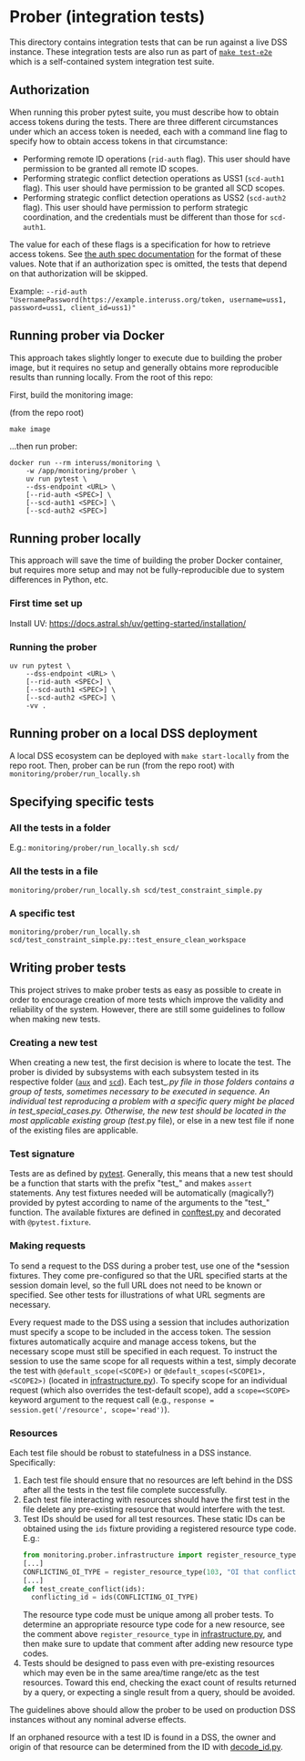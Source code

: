 # Prober (integration tests)

This directory contains integration tests that can be run against a live DSS
instance.  These integration tests are also run as part of
[`make test-e2e`](../../Makefile) which is a self-contained system
integration test suite.

## Authorization
When running this prober pytest suite, you must describe how to obtain access
tokens during the tests.  There are three different circumstances under which an
access token is needed, each with a command line flag to specify how to obtain
access tokens in that circumstance:

* Performing remote ID operations (`rid-auth` flag).  This user should have
  permission to be granted all remote ID scopes.
* Performing strategic conflict detection operations as USS1 (`scd-auth1`
  flag).  This user should have permission to be granted all SCD scopes.
* Performing strategic conflict detection operations as USS2 (`scd-auth2`
  flag).  This user should have permission to perform strategic coordination,
  and the credentials must be different than those for `scd-auth1`.

The value for each of these flags is a specification for how to retrieve access
tokens.  See [the auth spec documentation](../monitorlib/README.md#Auth_specs)
for the format of these values.  Note that if an authorization spec is omitted,
the tests that depend on that authorization will be skipped.

Example: `--rid-auth "UsernamePassword(https://example.interuss.org/token, username=uss1,
password=uss1, client_id=uss1)"`

## Running prober via Docker
This approach takes slightly longer to execute due to building the prober image,
but it requires no setup and generally obtains more reproducible results than
running locally.  From the root of this repo:

First, build the monitoring image:

(from the repo root)
```shell script
make image
```

...then run prober:

```shell script
docker run --rm interuss/monitoring \
    -w /app/monitoring/prober \
    uv run pytest \
    --dss-endpoint <URL> \
    [--rid-auth <SPEC>] \
    [--scd-auth1 <SPEC>] \
    [--scd-auth2 <SPEC>]
```

## Running prober locally
This approach will save the time of building the prober Docker container, but
requires more setup and may not be fully-reproducible due to system differences
in Python, etc.

### First time set up

Install UV: https://docs.astral.sh/uv/getting-started/installation/

### Running the prober
```shell
uv run pytest \
    --dss-endpoint <URL> \
    [--rid-auth <SPEC>] \
    [--scd-auth1 <SPEC>] \
    [--scd-auth2 <SPEC>] \
    -vv .
```

## Running prober on a local DSS deployment

A local DSS ecosystem can be deployed with `make start-locally` from the repo
root.  Then, prober can be run (from the repo root) with
`monitoring/prober/run_locally.sh`

## Specifying specific tests

### All the tests in a folder

E.g.: `monitoring/prober/run_locally.sh scd/`

### All the tests in a file

`monitoring/prober/run_locally.sh scd/test_constraint_simple.py`

### A specific test

`monitoring/prober/run_locally.sh scd/test_constraint_simple.py::test_ensure_clean_workspace`

## Writing prober tests
This project strives to make prober tests as easy as possible to create in order
to encourage creation of more tests which improve the validity and reliability
of the system.  However, there are still some guidelines to follow when making
new tests.

### Creating a new test
When creating a new test, the first decision is where to locate the test.  The
prober is divided by subsystems with each subsystem tested in its respective
folder ([`aux`](aux_) and [`scd`](scd)).  Each test_*.py file in those
folders contains a group of tests, sometimes necessary to be executed in
sequence.  An individual test reproducing a problem with a specific query might
be placed in test_<RESOURCE>_special_cases.py.  Otherwise, the new test should
be located in the most applicable existing group (test_*.py file), or else in a
new test file if none of the existing files are applicable.

### Test signature
Tests are as defined by [pytest](https://docs.pytest.org/en/stable/).
Generally, this means that a new test should be a function that starts with the
prefix "test_" and makes `assert` statements.  Any test fixtures needed will be
automatically (magically?) provided by pytest according to name of the arguments
to the "test_" function.  The available fixtures are defined in
[conftest.py](conftest.py) and decorated with `@pytest.fixture`.

### Making requests
To send a request to the DSS during a prober test, use one of the *session
fixtures.  They come pre-configured so that the URL specified starts at the
session domain level, so the full URL does not need to be known or specified.
See other tests for illustrations of what URL segments are necessary.

Every request made to the DSS using a session that includes authorization must
specify a scope to be included in the access token.  The session fixtures
automatically acquire and manage access tokens, but the necessary scope must
still be specified in each request.  To instruct the session to use the same
scope for all requests within a test, simply decorate the test with
`@default_scope(<SCOPE>)` or `@default_scopes(<SCOPE1>, <SCOPE2>)` (located in
[infrastructure.py](../monitorlib/infrastructure.py)).  To specify scope for an individual
request (which also overrides the test-default scope), add a `scope=<SCOPE>`
keyword argument to the request call (e.g.,
`response = session.get('/resource', scope='read')`).

### Resources
Each test file should be robust to statefulness in a DSS instance.
Specifically:

1. Each test file should ensure that no resources are left behind in the DSS
   after all the tests in the test file complete successfully.
1. Each test file interacting with resources should have the first test in the
   file delete any pre-existing resource that would interfere with the test.
1. Test IDs should be used for all test resources. These static IDs can be
   obtained using the `ids` fixture providing a registered resource type code.
   E.g.:
   ```python
   from monitoring.prober.infrastructure import register_resource_type
   [...]
   CONFLICTING_OI_TYPE = register_resource_type(103, "OI that conflicts with first OI")
   [...]
   def test_create_conflict(ids):
     conflicting_id = ids(CONFLICTING_OI_TYPE)
   ```
   The resource type code must be unique among all prober tests. To determine
   an appropriate resource type code for a new resource, see the comment above
   `register_resource_type` in [infrastructure.py](infrastructure.py), and then
   make sure to update that comment after adding new resource type codes.
1. Tests should be designed to pass even with pre-existing resources which may
   even be in the same area/time range/etc as the test resources.  Toward this
   end, checking the exact count of results returned by a query, or expecting a
   single result from a query, should be avoided.

The guidelines above should allow the prober to be used on production DSS
instances without any nominal adverse effects.

If an orphaned resource with a test ID is found in a DSS, the owner and origin
of that resource can be determined from the ID with
[decode_id.py](decode_id.py).
